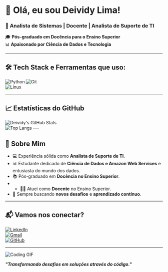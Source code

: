 # 👋 Olá, eu sou **Deividy Lima**!  

### 🚀 **Analista de Sistemas | Docente | Analista de Suporte de TI**  
🎓 **Pós-graduado em Docência para o Ensino Superior**  
📊 **Apaixonado por Ciência de Dados e Tecnologia**  

---

## 🛠️ **Tech Stack e Ferramentas que uso:**  

![Python](https://img.shields.io/badge/Python-3776AB?style=for-the-badge&logo=python&logoColor=white) 
![Git](https://img.shields.io/badge/Git-F05032?style=for-the-badge&logo=git&logoColor=white)  
![Linux](https://img.shields.io/badge/Linux-FCC624?style=for-the-badge&logo=linux&logoColor=black)

---

## 📈 **Estatísticas do GitHub**  
![Deividy's GitHub Stats](https://github-readme-stats.vercel.app/api?username=DeividyLima&show_icons=true&theme=tokyonight)  
![Top Langs](https://github-readme-stats.vercel.app/api/top-langs/?username=DeividyLima&layout=compact&theme=tokyonight)  ---

## 🌟 **Sobre Mim**  
- 💻 Experiência sólida como **Analista de Suporte de TI**.  
- 📊 Estudante dedicado de **Ciência de Dados e Amazon Web Services** e entusiasta do mundo dos dados.  
- 📚 Pós-graduado em **Docência no Ensino Superior**.
- - 🧑‍🏫 Atuei como **Docente** no Ensino Superior.  
- 🎯 Sempre buscando **novos desafios** e **aprendizado contínuo**.  

---

## 📬 **Vamos nos conectar?**  

[![LinkedIn](https://img.shields.io/badge/LinkedIn-0077B5?style=for-the-badge&logo=linkedin&logoColor=white)](https://www.linkedin.com/in/deividybl/)  
[![Gmail](https://img.shields.io/badge/Email-D14836?style=for-the-badge&logo=gmail&logoColor=white)](https://deividybl@gmail.com)  
[![GitHub](https://img.shields.io/badge/GitHub-100000?style=for-the-badge&logo=github&logoColor=white)](https://github.com/calango-dev91)  

---

![Coding GIF](https://media.giphy.com/media/qgQUggAC3Pfv687qPC/giphy.gif)  

**_"Transformando desafios em soluções através do código."_**



